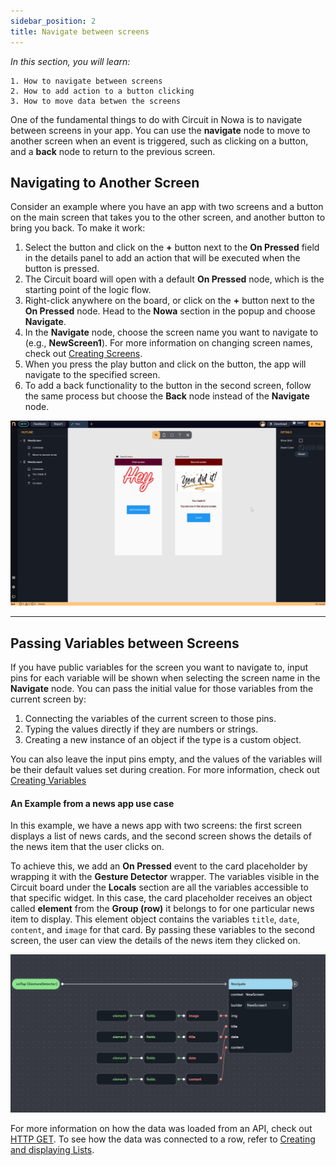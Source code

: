 ```yaml
---
sidebar_position: 2
title: Navigate between screens
---
```


*In this section, you will learn:*
```
1. How to navigate between screens
2. How to add action to a button clicking
3. How to move data betwen the screens
```

One of the fundamental things to do with Circuit in Nowa is to navigate between screens in your app. You can use the **navigate** node to move to another screen when an event is triggered, such as clicking on a button, and a **back** node to return to the previous screen.

## Navigating to Another Screen

Consider an example where you have an app with two screens and a button on the main screen that takes you to the other screen, and another button to bring you back. To make it work:

1.  Select the button and click on the **+** button next to the **On Pressed** field in the details panel to add an action that will be executed when the button is pressed.
2.  The Circuit board will open with a default **On Pressed** node, which is the starting point of the logic flow.
3.  Right-click anywhere on the board, or click on the **+** button next to the **On Pressed** node. Head to the **Nowa** section in the popup and choose **Navigate**.
4.  In the **Navigate** node, choose the screen name you want to navigate to (e.g., **NewScreen1**). For more information on changing screen names, check out [Creating Screens](../ui/screens/create_screens.md).
5.  When you press the play button and click on the button, the app will navigate to the specified screen.
6. To add a back functionality to the button in the second screen, follow the same process but choose the **Back** node instead of the **Navigate** node.

![](./img/navigate.gif)


---


## Passing Variables between Screens

If you have public variables for the screen you want to navigate to, input pins for each variable will be shown when selecting the screen name in the **Navigate** node. You can pass the initial value for those variables from the current screen by:

1.  Connecting the variables of the current screen to those pins.
2.  Typing the values directly if they are numbers or strings.
3.  Creating a new instance of an object if the type is a custom object.

You can also leave the input pins empty, and the values of the variables will be their default values set during creation. For more information, check out [Creating Variables](../variables/create_variables.md)

#### An Example from a news app use case
In this example, we have a news app with two screens: the first screen displays a list of news cards, and the second screen shows the details of the news item that the user clicks on.

To achieve this, we add an **On Pressed** event to the card placeholder by wrapping it with the **Gesture Detector** wrapper. The variables visible in the Circuit board under the **Locals** section are all the variables accessible to that specific widget. In this case, the card placeholder receives an object called **element** from the **Group (row)** it belongs to for one particular news item to display. This element object contains the variables `title`, `date`, `content`, and `image` for that card. By passing these variables to the second screen, the user can view the details of the news item they clicked on.


![](./img/moving_data_with_navigate.png)


For more information on how the data was loaded from an API, check out [HTTP GET](../data/get_request.md). To see how the data was connected to a row, refer to [Creating and displaying Lists](../variables/lists.md).


